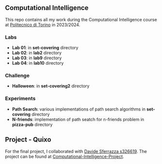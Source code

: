 ## Computational Intelligence
This repo contains all my work during the Computational Intelligence course at [Politecnico di Torino](https://www.polito.it) in 2023/2024.

### Labs
* **Lab 01**: in **set-covering** directory
* **Lab 02**: in **lab2** directory
* **Lab 03**: in **lab9** directory
* **Lab 04**: in **lab10** directory

### Challenge
* **Halloween**: in **set-covering2** directory

### Experiments
* **Path Search**: various implementations of path search algorithms in **set-covering** directory
* **N-friends**: implementation of path seatch for n-friends problem in **pizza-pub** directory

## Project - Quixo

For the final project, I collaborated with [Davide Sferrazza s326619](https://github.com/FarInHeight/Computational-Intelligence). The project can be found at [Computational-Intelligence-Project](https://github.com/FarInHeight/Computational-Intelligence-Project).

